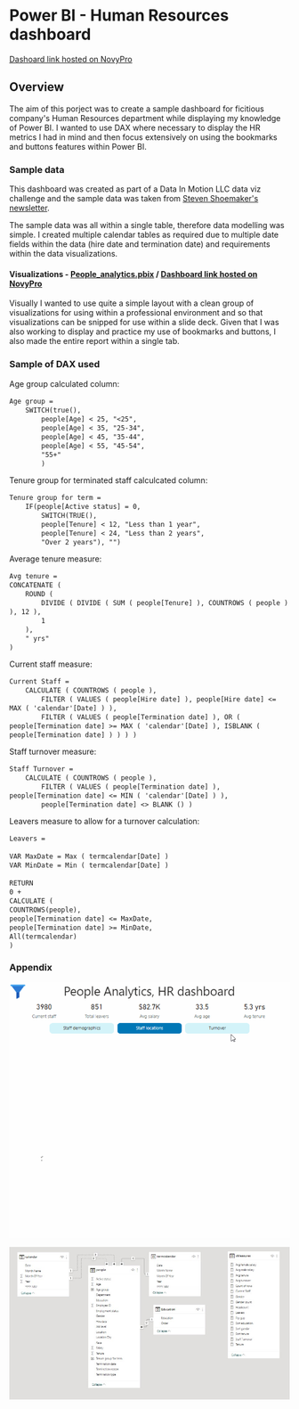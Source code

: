 # Power BI - Human Resources dashboard

[Dashoard link hosted on NovyPro](https://www.novypro.com/project/pimhrdashboard)

## Overview
The aim of this porject was to create a sample dashboard for ficitious company's Human Resources department while displaying my knowledge of Power BI. I wanted to use DAX where necessary to display the HR metrics I had in mind and then focus extensively on using the bookmarks and buttons features within Power BI.

### Sample data
This dashboard was created as part of a Data In Motion LLC data viz challenge and the sample data was taken from [Steven Shoemaker's newsletter](https://www.stevenshoemaker.me/datahub).

The sample data was all within a single table, therefore data modelling was simple. I created multiple calendar tables as required due to multiple date fields within the data (hire date and termination date) and requirements within the data visualizations.

#### Visualizations - [People_analytics.pbix](People%20analytics.pbix) / [Dashboard link hosted on NovyPro](https://www.novypro.com/project/pimhrdashboard)

Visually I wanted to use quite a simple layout with a clean group of visualizations for using within a professional environment and so that visualizations can be snipped for use within a slide deck. Given that I was also working to display and practice my use of bookmarks and buttons, I also made the entire report within a single tab. 

### Sample of DAX used

Age group calculated column:
```DAX
Age group = 
    SWITCH(true(),
        people[Age] < 25, "<25",
        people[Age] < 35, "25-34",
        people[Age] < 45, "35-44",
        people[Age] < 55, "45-54",
        "55+"
        )
```

Tenure group for terminated staff calculcated column:
```DAX
Tenure group for term = 
    IF(people[Active status] = 0, 
        SWITCH(TRUE(),
        people[Tenure] < 12, "Less than 1 year",
        people[Tenure] < 24, "Less than 2 years",
        "Over 2 years"), "")
```

Average tenure measure:
```DAX
Avg tenure = 
CONCATENATE (
    ROUND (
        DIVIDE ( DIVIDE ( SUM ( people[Tenure] ), COUNTROWS ( people ) ), 12 ),
        1
    ),
    " yrs"
)
```

Current staff measure:
```DAX
Current Staff = 
    CALCULATE ( COUNTROWS ( people ),
        FILTER ( VALUES ( people[Hire date] ), people[Hire date] <= MAX ( 'calendar'[Date] ) ),
        FILTER ( VALUES ( people[Termination date] ), OR ( people[Termination date] >= MAX ( 'calendar'[Date] ), ISBLANK ( people[Termination date] ) ) ) )
```

Staff turnover measure:
```
Staff Turnover = 
    CALCULATE ( COUNTROWS ( people ), 
        FILTER ( VALUES ( people[Termination date] ), people[Termination date] <= MIN ( 'calendar'[Date] ) ),
        people[Termination date] <> BLANK () )
```

Leavers measure to allow for a turnover calculation:
```DAX
Leavers = 

VAR MaxDate = Max ( termcalendar[Date] )
VAR MinDate = Min ( termcalendar[Date] )

RETURN
0 +
CALCULATE (
COUNTROWS(people),
people[Termination date] <= MaxDate,
people[Termination date] >= MinDate,
All(termcalendar)
)
```

### Appendix

![Dashboard preview](People%20analytics.gif)

![Dashboard model](data%20model.jpg)
